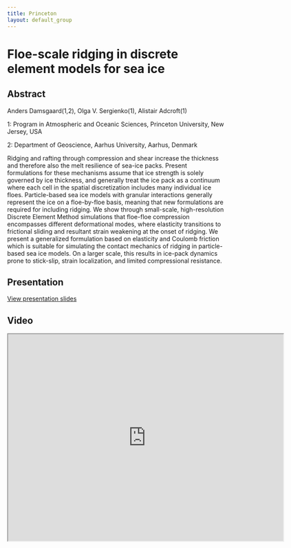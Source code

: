 ```yaml
---
title: Princeton
layout: default_group
---
```

# Floe-scale ridging in discrete element models for sea ice
## Abstract

Anders Damsgaard(1,2), Olga V. Sergienko(1), Alistair Adcroft(1)

1: Program in Atmospheric and Oceanic Sciences, Princeton University,
New Jersey, USA

2: Department of Geoscience, Aarhus University, Aarhus, Denmark

Ridging and rafting through compression and shear increase the
thickness and therefore also the melt resilience of sea-ice packs.
Present formulations for these mechanisms assume that ice strength
is solely governed by ice thickness, and generally treat the ice
pack as a continuum where each cell in the spatial discretization
includes many individual ice floes.  Particle-based sea ice models
with granular interactions generally represent the ice on a
floe-by-floe basis, meaning that new formulations are required for
including ridging.  We show through small-scale, high-resolution
Discrete Element Method simulations that floe-floe compression
encompasses different deformational modes, where elasticity transitions
to frictional sliding and resultant strain weakening at the onset
of ridging.  We present a generalized formulation based on elasticity
and Coulomb friction which is suitable for simulating the contact
mechanics of ridging in particle-based sea ice models.  On a larger
scale, this results in ice-pack dynamics prone to stick-slip, strain
localization, and limited compressional resistance.


## Presentation
<p><a href="https://drive.google.com/file/d/1T0b_8j_a9_OGw99fs2AaflkzufazZhcG/view?usp=sharing">View presentation slides</a></p>

## Video
<iframe src="https://drive.google.com/file/d/1H04Di5zSHOwrVpbTAGQ5nQ-rOZJs77nN/preview" width="640" height="480"></iframe>
